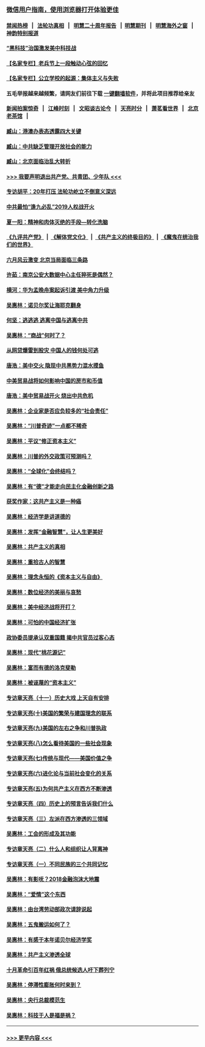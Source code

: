 ### [微信用户指南，使用浏览器打开体验更佳](https://github.com/gfw-breaker/banned-news1/blob/master/indexes/wechat-guide.md?t=0)
#### [禁闻热榜](热点新闻.md?t=0)  &nbsp;&nbsp;|&nbsp;&nbsp; [法轮功真相](https://github.com/gfw-breaker/truth/blob/master/README.md?t=0) &nbsp;&nbsp;|&nbsp;&nbsp; [明慧二十周年报告](https://github.com/gfw-breaker/mh-reports/blob/master/README.md?t=0) &nbsp;&nbsp;|&nbsp;&nbsp;[明慧期刊](https://github.com/gfw-breaker/mh-qikan) &nbsp;&nbsp;|&nbsp;&nbsp; [明慧海外之窗](https://github.com/gfw-breaker/mh-news/blob/master/README.md?t=0) &nbsp;&nbsp;|&nbsp;&nbsp; [神韵特别报道](https://github.com/gfw-breaker/mh-news/blob/master/shenyun.md?t=0)
#### [“黑科技”治国激发美中科技战](../pages/nsc423/n11638056.md?t=02080102) 
#### [【名家专栏】老兵节上一段触动心弦的回忆](../pages/nsc423/n11646016.md?t=02080102) 
#### [【名家专栏】公立学校的起源：集体主义与失败](../pages/nsc423/n11601833.md?t=02080102) 
#### 五毛举报越来越频繁，请网友们前往下载 [一键翻墙软件](https://github.com/gfw-breaker/ssr-accounts)，并将此项目推荐给亲友
#### [新闻拍案惊奇](https://github.com/gfw-breaker/banned-news1/blob/master/pages/link4.md) &nbsp;&nbsp;|&nbsp;&nbsp; [江峰时刻](https://github.com/gfw-breaker/banned-news1/blob/master/pages/link4.md) &nbsp;&nbsp;|&nbsp;&nbsp; [文昭谈古论今](https://github.com/gfw-breaker/banned-news1/blob/master/pages/link4.md) &nbsp;&nbsp;|&nbsp;&nbsp; [天亮时分](https://github.com/gfw-breaker/banned-news1/blob/master/pages/link4.md) &nbsp;&nbsp;|&nbsp;&nbsp; [萧茗看世界](https://github.com/gfw-breaker/banned-news1/blob/master/pages/link4.md) &nbsp;&nbsp;|&nbsp;&nbsp; [北京老茶馆](https://github.com/gfw-breaker/banned-news1/blob/master/pages/link4.md) &nbsp;&nbsp;|&nbsp;&nbsp; 
#### [臧山：港澳办表态透露四大关键](../pages/nsc423/n11421628.md?t=02080102) 
#### [臧山：中共缺乏管理开放社会的能力](../pages/nsc423/n11407457.md?t=02080102) 
#### [臧山：北京面临治乱大转折](../pages/nsc423/n11406895.md?t=02080102) 
#### [>>> 我要声明退出共产党、共青团、少年队 <<<](https://github.com/begood0513/goodnews/blob/master/quit/letter.md) 
#### [专访胡平：20年打压 法轮功屹立不倒意义深远](../pages/nsc423/n11398800.md?t=02080102) 
#### [中共最怕“逢九必乱”2019人权战开火](../pages/nsc423/n11385248.md?t=02080102) 
#### [夏一阳：精神和肉体灭绝的手段—转化洗脑](../pages/nsc423/n11368250.md?t=02080102) 
#### [《九评共产党》](https://github.com/begood0513/9ping.md/blob/master/README.md) &nbsp;|&nbsp; [《解体党文化》](../../../../jtdwh.md/blob/master/README.md)  &nbsp;|&nbsp; [《共产主义的终极目的》](../../../../gczydzjmd.md/blob/master/README.md) &nbsp;|&nbsp; [《魔鬼在统治我们的世界》](../../../../mgztzwmdsj.md/blob/master/README.md) 
#### [六月风云激变 北京当局面临三条路](../pages/nsc423/n11313668.md?t=02080102) 
#### [许茹：南京公安大数据中心主任猝死是偶然？](../pages/nsc423/n11064744.md?t=02080102) 
#### [横河：华为孟晚舟案起诉引渡 美中角力升级](../pages/nsc423/n11027230.md?t=02080102) 
#### [吴惠林：诺贝尔奖让海耶克翻身](../pages/nsc423/n10890049.md?t=02080102) 
#### [何坚：逃逃逃 逃离中国与逃离中共](../pages/nsc423/n10592891.md?t=02080102) 
#### [吴惠林：“商战”何时了？](../pages/nsc423/n10573558.md?t=02080102) 
#### [从网贷爆雷到股灾 中国人的钱何处可逃](../pages/nsc423/n10572800.md?t=02080102) 
#### [唐浩：美中交火 隐现中共黑势力混水摸鱼](../pages/nsc423/n10544040.md?t=02080102) 
#### [中美贸易战将如何影响中国的房市和币值](../pages/nsc423/n10543697.md?t=02080102) 
#### [唐浩：美中贸易战开火 烧出中共危机](../pages/nsc423/n10540126.md?t=02080102) 
#### [吴惠林：企业家是否应负较多的“社会责任”](../pages/nsc423/n10535022.md?t=02080102) 
#### [吴惠林：“川普奇迹”一点都不稀奇](../pages/nsc423/n10512808.md?t=02080102) 
#### [吴惠林：平议“修正资本主义”](../pages/nsc423/n10495724.md?t=02080102) 
#### [吴惠林：川普的外交政策可预测吗？](../pages/nsc423/n10462387.md?t=02080102) 
#### [吴惠林：“全球化”会终结吗？](../pages/nsc423/n10452838.md?t=02080102) 
#### [吴惠林：有“德”才能走向民主化金融创新之路](../pages/nsc423/n10432292.md?t=02080102) 
#### [获奖作家：这共产主义是一种癌](../pages/nsc423/n10431541.md?t=02080102) 
#### [吴惠林：经济学是讲道德的](../pages/nsc423/n10398014.md?t=02080102) 
#### [吴惠林：发挥“金融智慧”，让人生更美好](../pages/nsc423/n10375019.md?t=02080102) 
#### [吴惠林：共产主义的真相](../pages/nsc423/n10351394.md?t=02080102) 
#### [吴惠林：重拾古人的智慧](../pages/nsc423/n10337691.md?t=02080102) 
#### [吴惠林：理念永恒的《资本主义与自由》](../pages/nsc423/n10316274.md?t=02080102) 
#### [吴惠林：数位经济的美丽与哀愁](../pages/nsc423/n10292946.md?t=02080102) 
#### [吴惠林：美中经济战将开打？](../pages/nsc423/n10258825.md?t=02080102) 
#### [吴惠林：可怕的中国经济扩张](../pages/nsc423/n10219147.md?t=02080102) 
#### [政协委员提承认双重国籍 揭中共官员过客心态](../pages/nsc423/n10208809.md?t=02080102) 
#### [吴惠林：现代“桃花源记”](../pages/nsc423/n10185234.md?t=02080102) 
#### [吴惠林：富而有德的洛克斐勒](../pages/nsc423/n10142264.md?t=02080102) 
#### [吴惠林：被诬蔑的“资本主义”](../pages/nsc423/n10124816.md?t=02080102) 
#### [专访章天亮（十一）历史大戏 上天自有安排](../pages/nsc423/n10094905.md?t=02080102) 
#### [专访章天亮(十)美国的繁荣与建国理念的联系](../pages/nsc423/n10094899.md?t=02080102) 
#### [专访章天亮(九)美国的左右之争和川普执政](../pages/nsc423/n10094889.md?t=02080102) 
#### [专访章天亮(八)怎么看待美国的一些社会现象](../pages/nsc423/n10094857.md?t=02080102) 
#### [专访章天亮(七)传统与现代——美国价值之争](../pages/nsc423/n10093140.md?t=02080102) 
#### [专访章天亮(六)进化论与当前社会变化的关系](../pages/nsc423/n10092036.md?t=02080102) 
#### [专访章天亮(五)为何共产主义在西方不断渗透](../pages/nsc423/n10083620.md?t=02080102) 
#### [专访章天亮（四）历史上的预言告诉我们什么](../pages/nsc423/n10083606.md?t=02080102) 
#### [专访章天亮（三）左派在西方渗透的三领域](../pages/nsc423/n10081115.md?t=02080102) 
#### [吴惠林：工会的形成及其功能](../pages/nsc423/n10080633.md?t=02080102) 
#### [专访章天亮（二）什么人和组织让人背离神](../pages/nsc423/n10076637.md?t=02080102) 
#### [专访章天亮（一）不同民族的三个共同记忆](../pages/nsc423/n10074188.md?t=02080102) 
#### [吴惠林：有影呒？2018金融泡沫大地震](../pages/nsc423/n10040534.md?t=02080102) 
#### [吴惠林：“爱情”这个东西](../pages/nsc423/n10019423.md?t=02080102) 
#### [吴惠林：由台湾劳动部政次请辞说起](../pages/nsc423/n9979679.md?t=02080102) 
#### [吴惠林：五鬼搬运如何了？](../pages/nsc423/n9925338.md?t=02080102) 
#### [吴惠林：有感于本年诺贝尔经济学奖](../pages/nsc423/n9871883.md?t=02080102) 
#### [吴惠林：共产主义渗透全球](../pages/nsc423/n9812748.md?t=02080102) 
#### [十月革命引百年红祸 俄总统候选人吁下葬列宁](../pages/nsc423/n9810182.md?t=02080102) 
#### [吴惠林：停滞性膨胀何时来到？](../pages/nsc423/n9764136.md?t=02080102) 
#### [吴惠林：央行总裁模范生](../pages/nsc423/n9728134.md?t=02080102) 
#### [吴惠林：科技于人是福是祸？](../pages/nsc423/n9672982.md?t=02080102) 

----
#### [ >>> 更早内容 <<< ](../indexes/nsc423-earlier.md)

